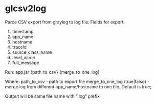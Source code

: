 # glcsv2log

Parce CSV export from graylog to log file:
Fields for export:
1. timestamp
2. app_name
3. hostname
4. traceId
5. source_class_name
6. level_name
7. full_message

Run:
app.jar {path_to_csv} {merge_to_one_log}

Where:
  path_to_csv - path to export file
  merge_to_one_log (true|false) - merge log from different app_name/hostname to one file. Default is true;

Output will be same file name with ".log" prefix
